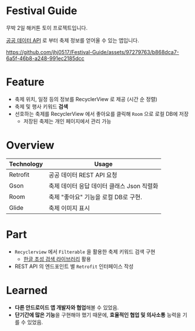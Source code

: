 # Festival Guide
무박 2일 해커톤 토이 프로젝트입니다. 

[공공 데이터 API](https://www.data.go.kr/data/15101578/openapi.do#/) 로 부터 축제 정보를 얻어올 수 있는 앱입니다.

https://github.com/jhj0517/Festival-Guide/assets/97279763/b868dca7-6a5f-46b8-a248-991ec2185dcc

# Feature
- 축제 위치, 일정 등의 정보를 RecyclerView 로 제공 (시간 순 정렬)
- 축제 및 행사 키워드 **검색**
- 선호하는 축제를 RecyclerView 에서 좋아요를 클릭해 `Room` 으로 로컬 DB에 저장
    - 저장된 축제는 개인 페이지에서 관리 가능

# Overview
| Technology | Usage |
| ---------- | ----- |
| Retrofit | 공공 데이터 REST API 요청 |
| Gson | 축제 데이터 응답 데이터 클래스 Json 직렬화 |
| Room | 축제 "좋아요" 기능을 로컬 DB로 구현. |
| Glide | 축제 이미지 표시 |

# Part
- `Recyclerview` 에서 `Filterable` 을 활용한 축제 키워드 검색 구현
    - [한글 초성 검색 라이브러리](https://github.com/jhj0517/KoreanChoseongSearch) 활용
- REST API 의 엔드포인트 별 `Retrofit` 인터페이스 작성

# Learned
- **다른 안드로이드 앱 개발자와 협업**해볼 수 있었음.
- **단기간에 많은 기능**을 구현해야 했기 때문에, **효율적인 협업 및 의사소통** 능력을 기를 수 있었음.
  
